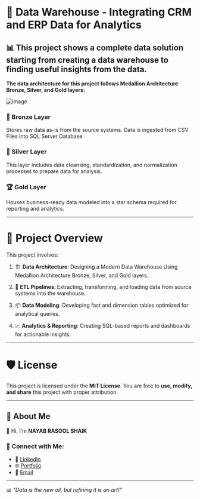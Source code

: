 # 🏢 Data Warehouse - Integrating CRM and ERP Data for Analytics

## 📊 This project shows a complete data solution starting from creating a data warehouse to finding useful insights from the data.

**The data architecture for this project follows Medallion Architecture Bronze, Silver, and Gold layers:**  

![image](https://github.com/user-attachments/assets/848a62be-51b5-4537-85e4-3e2a3086c549)

### 🔹 Bronze Layer
Stores raw data as-is from the source systems. Data is ingested from CSV Files into SQL Server Database.

### 🔸 Silver Layer
This layer includes data cleansing, standardization, and normalization processes to prepare data for analysis.

### 🏆 Gold Layer
Houses business-ready data modeled into a star schema required for reporting and analytics.

___

# 📌 Project Overview
This project involves:

1. 🏗 **Data Architecture**: Designing a Modern Data Warehouse Using Medallion Architecture Bronze, Silver, and Gold layers.

2. 🔄 **ETL Pipelines**: Extracting, transforming, and loading data from source systems into the warehouse.

3. 📦 **Data Modeling**: Developing fact and dimension tables optimized for analytical queries.
  
4. 📈 **Analytics & Reporting**: Creating SQL-based reports and dashboards for actionable insights.

___

# 🛡️ License
This project is licensed under the **MIT License**. You are free to **use, modify, and share** this project with proper attribution.

___

## 🚀 About Me
👋 Hi, I'm **NAYAB RASOOL SHAIK**

### 🔗 Connect with Me:
- 💼 [LinkedIn](https://www.linkedin.com/in/nayabrasool-shaik)
- 🌐 [Portfolio](http://nayabrasool.my.canva.site/)
- 📧 [Email](mailto:nayabshaik046@example.com)

---

📊 *"Data is the new oil, but refining it is an art!"* 
